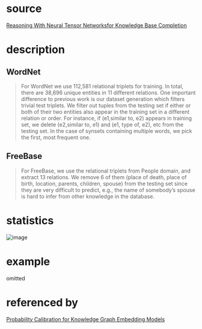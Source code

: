 # source
[Reasoning With Neural Tensor Networksfor Knowledge Base Completion](http://papers.nips.cc/paper/5028-reasoning-with-neural-tensor-networks-for-knowledge-base-completion.pdf)
# description
## WordNet
>For WordNet we use 112,581 relational triplets for
>training. In total, there are 38,696 unique entities in 11 different relations. One important difference to previous work is our dataset generation which filters trivial test triplets.
>We filter out tuples from the testing set if either or both of their two entities also appear in the training set in a different relation or order. For instance, if (e1,similar to, e2) appears in training set, we delete (e2,similar to, e1) and (e1, type of, e2), etc from the testing set. In the case of synsets containing multiple words, we pick the first, most frequent one.
## FreeBase
>For FreeBase, we use the relational triplets from People domain, and
>extract 13 relations. We remove 6 of them (place of death, place of birth, location, parents, children,
>spouse) from the testing set since they are very difficult to predict, e.g., the name of somebody’s
>spouse is hard to infer from other knowledge in the database.

# statistics
![image](https://user-images.githubusercontent.com/51369075/96971516-cbbdb180-1547-11eb-86ac-ce45cf637189.png)
# example
omitted
# referenced by
[Probability Calibration for Knowledge Graph Embedding Models](https://openreview.net/pdf?id=S1g8K1BFwS)
